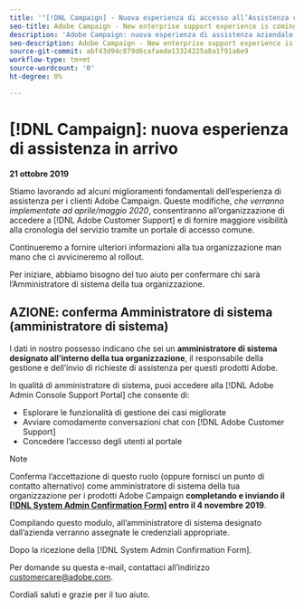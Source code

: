 ```yaml
---
title: '"[!DNL Campaign] - Nuova esperienza di accesso all’Assistenza clienti disponibile a breve"'
seo-title: Adobe Campaign - New enterprise support experience is coming
description: 'Adobe Campaign: nuova esperienza di assistenza aziendale in arrivo'
seo-description: Adobe Campaign - New enterprise support experience is coming
source-git-commit: abf43d94c879d6cafaede13324225a8a1f91a6e9
workflow-type: tm+mt
source-wordcount: '0'
ht-degree: 0%

---
```



# [!DNL Campaign]: nuova esperienza di assistenza in arrivo

**21 ottobre 2019**

Stiamo lavorando ad alcuni miglioramenti fondamentali dell’esperienza di assistenza per i clienti Adobe Campaign. Queste modifiche, *che verranno implementate ad aprile/maggio 2020*, consentiranno all’organizzazione di accedere a [!DNL Adobe Customer Support] e di fornire maggiore visibilità alla cronologia del servizio tramite un portale di accesso comune.

Continueremo a fornire ulteriori informazioni alla tua organizzazione man mano che ci avvicineremo al rollout.

Per iniziare, abbiamo bisogno del tuo aiuto per confermare chi sarà l’Amministratore di sistema della tua organizzazione.

## AZIONE: conferma Amministratore di sistema (amministratore di sistema)

I dati in nostro possesso indicano che sei un **amministratore di sistema designato all’interno della tua organizzazione**, il responsabile della gestione e dell’invio di richieste di assistenza per questi prodotti Adobe.

In qualità di amministratore di sistema, puoi accedere alla [!DNL Adobe Admin Console Support Portal] che consente di:

* Esplorare le funzionalità di gestione dei casi migliorate
* Avviare comodamente conversazioni chat con [!DNL Adobe Customer Support]
* Concedere l’accesso degli utenti al portale

>[!NOTE]
>
>Conferma l’accettazione di questo ruolo (oppure fornisci un punto di contatto alternativo) come amministratore di sistema della tua organizzazione per i prodotti Adobe Campaign **completando e inviando il [[!DNL System Admin Confirmation Form]](https://adobe.allegiancetech.com/cgi-bin/qwebcorporate.dll?idx=SSSVH6) entro il 4 novembre 2019**.
>
>Compilando questo modulo, all’amministratore di sistema designato dall’azienda verranno assegnate le credenziali appropriate.

Dopo la ricezione della [!DNL System Admin Confirmation Form].

Per domande su questa e-mail, contattaci all’indirizzo customercare@adobe.com.

Cordiali saluti e grazie per il tuo aiuto.
